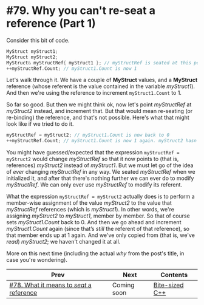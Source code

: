 # #79. Why you can't re-seat a reference (Part 1)

Consider this bit of code.

```cpp
MyStruct myStruct1;
MyStruct myStruct2;
MyStruct& myStructRef{ myStruct1 }; // myStructRef is seated at this point
++myStructRef.Count; // myStruct1.Count is now 1
```

Let's walk through it. We have a couple of **MyStruct** values, and a **MyStruct** reference (whose referent is the value contained in the variable *myStruct1*). And then we're using the reference to increment `myStruct1.Count` to 1.

So far so good. But then we might think ok, now let's point *myStructRef* at *myStruct2* instead, and increment that. But that would mean re-seating (or re-binding) the reference, and that's not possible. Here's what that might look like if we tried to do it.

```cpp
myStructRef = myStruct2; // myStruct1.Count is now back to 0
++myStructRef.Count; // myStruct1.Count is now 1 again. myStruct2 hasn't changed
```

You might have guessed/expected that the expression `myStructRef = myStruct2` would change *myStructRef* so that it now points to (that is, references) *myStruct2* instead of *myStruct1*. But we must let go of the idea of *ever* changing *myStructRef* in any way. We seated *myStructRef* when we initialized it, and after that there's nothing further we can ever do to modify *myStructRef*. We can only ever use *myStructRef* to modify its referent.

What the expression `myStructRef = myStruct2` actually does is to perform a member-wise assignment of the value *myStruct2* to the value that *myStructRef* references (which is *myStruct1*). In other words, we're assigning *myStruct2* to *myStruct1*, member by member. So that of course sets *myStruct1.Count* back to 0. And then we go ahead and increment *myStruct1.Count* again (since that’s *still* the referent of that reference), so that member ends up at 1 again. And we've only copied from (that is, we've *read*) *myStruct2*; we haven't changed it at all.

More on this next time (including the actual *why* from the post's title, in case you're wondering).

|Prev|Next|Contents|
|-|-|-|
|[#78. What it means to *seat* a reference](078.md)|Coming soon|[Bite-sized C++](../README.md)|
